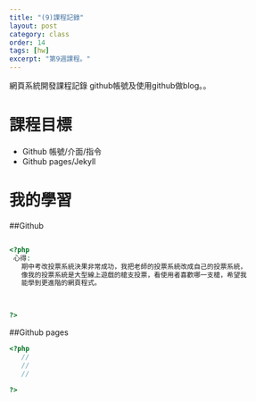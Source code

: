 ```yaml
---
title: "(9)課程記錄"
layout: post
category: class
order: 14
tags: [hw]
excerpt: "第9週課程。"
---
```

網頁系統開發課程記錄
github帳號及使用github做blog。。

# 課程目標
- Github 帳號/介面/指令
- Github pages/Jekyll

# 我的學習

##Github



```php

<?php
 心得:
   期中考改投票系統決果非常成功，我把老師的投票系統改成自己的投票系統，
   像我的投票系統是大型線上遊戲的槍支投票，看使用者喜歡哪一支槍，希望我
   能學到更進階的網頁程式。


  
?>
```
##Github pages

```php
<?php
   //
   //
   //
   
?>
```


[1]: https://github.com/        "GitHub"
[2]: https://pages.github.com/  "GitHub Pages"
[3]: https://jekyllrb.com/      "Jekyll"
[4]: http://markdown.tw         "Markdown文件"
[5]: http://dillinger.io/       "Dillinger"








